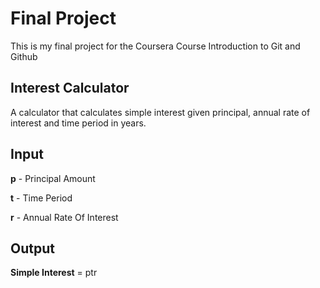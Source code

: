 
# Final Project

This is my final project for the Coursera Course Introduction to Git and Github


## Interest Calculator
A calculator that calculates simple interest given principal, annual rate of interest and time period in years.


## Input

**p** - Principal Amount

**t** - Time Period

**r** - Annual Rate Of Interest

## Output
**Simple Interest** = ptr
